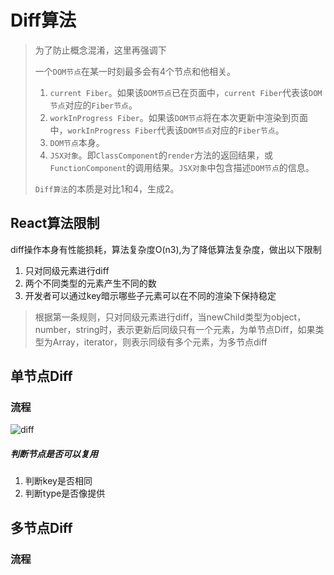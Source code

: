 # Diff算法

> 为了防止概念混淆，这里再强调下
>
> 一个`DOM节点`在某一时刻最多会有4个节点和他相关。
>
> 1. `current Fiber`。如果该`DOM节点`已在页面中，`current Fiber`代表该`DOM节点`对应的`Fiber节点`。
> 2. `workInProgress Fiber`。如果该`DOM节点`将在本次更新中渲染到页面中，`workInProgress Fiber`代表该`DOM节点`对应的`Fiber节点`。
> 3. `DOM节点`本身。
> 4. `JSX对象`。即`ClassComponent`的`render`方法的返回结果，或`FunctionComponent`的调用结果。`JSX对象`中包含描述`DOM节点`的信息。
>
> `Diff算法`的本质是对比1和4，生成2。

## React算法限制

diff操作本身有性能损耗，算法复杂度O(n3),为了降低算法复杂度，做出以下限制

1. 只对同级元素进行diff
2. 两个不同类型的元素产生不同的数
3. 开发者可以通过key暗示哪些子元素可以在不同的渲染下保持稳定

> 根据第一条规则，只对同级元素进行diff，当newChild类型为object，number，string时，表示更新后同级只有一个元素，为单节点Diff，如果类型为Array，iterator，则表示同级有多个元素，为多节点diff

## 单节点Diff

### 流程

![diff](https://s2.loli.net/2024/03/19/YWcAgoal5C9bKGH.png)

##### 判断节点是否可以复用

1. 判断key是否相同
2. 判断type是否像提供

## 多节点Diff

### 流程



